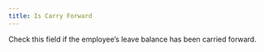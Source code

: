 ```yaml
---
title: Is Carry Forward
---
```



Check this field if the employee’s leave balance has been carried forward.
